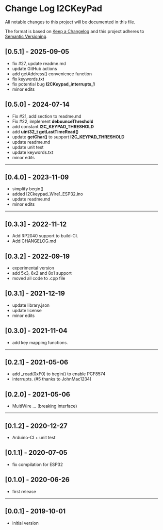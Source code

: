 # Change Log I2CKeyPad

All notable changes to this project will be documented in this file.

The format is based on [Keep a Changelog](http://keepachangelog.com/)
and this project adheres to [Semantic Versioning](http://semver.org/).


## [0.5.1] - 2025-09-05
- fix #27, update readme.md
- update GitHub actions
- add getAddress() convenience function
- fix keywords.txt
- fix potential bug **I2CKeypad_interrupts_1**
- minor edits

## [0.5.0] - 2024-07-14
- Fix #21, add section to readme.md
- Fix #22, implement **debounceThreshold**
- add constant **I2C_KEYPAD_THRESHOLD**
- add **uint32_t getLastTimeRead()**
- update **getChar()** to support **I2C_KEYPAD_THRESHOLD**
- update readme.md
- update unit test
- update keywords.txt
- minor edits

----

## [0.4.0] - 2023-11-09
- simplify begin()
- added I2Ckeypad_Wire1_ESP32.ino
- update readme.md
- minor edits

----

## [0.3.3] - 2022-11-12
- Add RP2040 support to build-CI.
- Add CHANGELOG.md

## [0.3.2] - 2022-09-19
- experimental version
- add 5x3, 6x2 and 8x1 support
- moved all code to .cpp file

## [0.3.1] - 2021-12-19
- update library.json
- update license
- minor edits

## [0.3.0] - 2021-11-04
- add key mapping functions.

----

## [0.2.1] - 2021-05-06
- add \_read(0xF0) to begin() to enable PCF8574
- interrupts. (#5 thanks to JohnMac1234)

## [0.2.0] - 2021-05-06
- MultiWire ... (breaking interface)

----

## [0.1.2] - 2020-12-27
- Arduino-CI + unit test

## [0.1.1] - 2020-07-05
- fix compilation for ESP32

## [0.1.0] - 2020-06-26
- first release

-----

## [0.0.1] - 2019-10-01
- initial version

